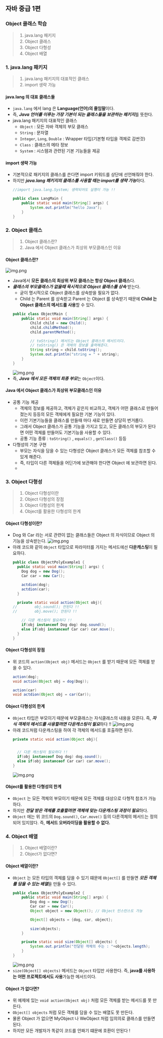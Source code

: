 ## 자바 중급 1편

### Object 클래스 학습
> 1. java.lang 패키지
> 2. Object 클래스
> 3. Object 다형성
> 4. Object 배열

### 1. java.lang 패키지
> 1. java.lang 패키지의 대표적인 클래스
> 2. import 생략 가능

#### java.lang 의 대표 클래스들
- `java.lang` 에서 lang 은 **Language(언어)의 줄임말**이다.
- 즉, ***Java 언어를 이루는 가장 기본이 되는 클래스들을 보관하는 패키지***를 뜻한다.
- java.lang 패키지의 대표적인 클래스
    - `Object` : 모든 자바 객체의 부모 클래스
    - `String` : 문자열
    - `Integer`, `Long`, `Double` : Wrapper 타입(기본형 타입을 객체로 감싼것)
    - `Class` : 클래스의 메타 정보
    - `System` : 시스템과 관련된 기본 기능들을 제공

#### import 생략 가능
- 기본적으로 패키지의 클래스를 쓴다면 import 키워드를 상단에 선언해줘야 한다.
- 하지만 ***java.lang 패키지의 클래스를 사용할 때는 import를 생략 가능***하다.
  ```java
  //import java.lang.System; 생략되어도 실행이 가능 !!
  
  public class LangMain {
      public static void main(String[] args) {
          System.out.println("hello Java");
      }
  }
  ```

### 2. Object 클래스
> 1. Object 클래스란?
> 2. Java 에서 Object 클래스가 최상위 부모클래스인 이유

#### Object 클래스란?
![img.png](../resources/images/chap01/img01.png)
- Java에서 **모든 클래스의 최상위 부모 클래스는 항상 Object 클래스**다.
- _**클래스의 부모클래스가 없을때 묵시적으로 Object 클래스를 상속**_ 받는다.
    - 굳이 명시적으로 Object 클래스를 상속받을 필요가 없다.
    - Child 는 Parent 를 상속받고 Parent 는 Object 를 상속받기 때문에 **Child 는 Object 클래스의 메서드를 사용**할 수 있다.
  ```java
  public class ObjectMain {
      public static void main(String[] args) {
          Child child = new Child();
          child.childMethod();
          child.parentMethod();
  
          // toString() 메서드는 Object 클래스의 메서드이다.
          // toString() 은 객체의 정보를 출력해준다.
          String string = child.toString();
          System.out.println("string = " + string);
      }
  }
  ```
  ![img.png](../resources/images/chap01/img02.png)
- 즉, ***Java 에서 모든 객체의 최종 부모***는 `Object`이다.

#### Java 에서 Object 클래스가 최상위 부모클래스인 이유
- 공통 기능 제공
    - 객체의 정보를 제공하고, 객체가 같은지 비교하고, 객체가 어떤 클래스로 만들어졌는지 등등의 모든 객체에게 필요한 기본 기능이 있다.
    - 이런 기본기능들을 클래스를 만들때 마다 새로 만들면 상당히 번거롭다.
    - 그래서 Object 클래스가 공통 기능을 가지고 있고, 모든 클래스의 부모가 된다면 어떤 객체를 만들어도 기본기능을 사용할 수 있다.
    - 공통 기능 종류 : `toString()` , `equals()` , `getClass()` 등등
- 다형성의 기본 구현
    - 부모는 자식을 담을 수 있는 다형성은 Object 클래스가 모든 객체를 참조할 수 있게 해준다.
    - 즉, 타입이 다른 객체들을 어딘가에 보관해야 한다면 Object 에 보관하면 된다.
    - 
### 3. Object 다형성
> 1. Object 다형성이란
> 2. Object 다형성의 장점
> 3. Object 다형성의 한계
> 4. Object를 활용한 다형성의 한계

#### Object 다형성이란?
- Dog 와 Car 라는 서로 관련이 없는 클래스들은 Object 의 자식이므로 Object 의 기능을 상속받는다.
![img.png](../resources/images/chap01/img03.png)
- 아래 코드와 같이 `Object` 타입으로 파라미터를 가지는 메서드에선 **다운캐스팅**이 필요하다.
  ```java
  public class ObjectPolyExample1 {
    public static void main(String[] args) {
      Dog dog = new Dog();
      Car car = new Car();
  
      actdion(dog);
      actdion(car);
    }
  
    private static void action(Object obj){
  //        obj.sound(); 안된다 !!
  //        obj.move(); 안된다 !!
  
      // 다운 캐스팅이 필요하다 !!
      if(obj instanceof Dog dog) dog.sound();
      else if(obj instanceof Car car) car.move();
    }
  }
  ```
#### Object 다형성의 장점
- 위 코드의 `action(Object obj)` 메서드는 `Object` 를 받기 때문에 모든 객체를 받을 수 있다.
  ```java
  action(dog);
  void action(Object obj = dog(Dog));
  
  action(car)
  void actdion(Object obj = car(Car));
  ```
#### Object 다형성의 한계
- `Object` 타입은 부모이기 때문에 부모클래스는 자식클래스의 내용을 모른다. 즉, ***자식 객체의 메서드를 사용할려면 다운캐스팅이 필요***하다 !!
![img.png](../resources/images/chap01/img04.png)
- 아래 코드처럼 다운캐스팅을 하여 각 객체의 메서드를 호출하면 된다.
  ```java
  private static void action(Object obj){


    // 다운 캐스팅이 필요하다 !!
    if(obj instanceof Dog dog) dog.sound();
    else if(obj instanceof Car car) car.move();
  }
  ```
  ![img.png](../resources/images/chap01/img05.png)
#### Object를 활용한 다형성의 한계
- `Object` 는 모든 객체의 부모이기 때문에 모든 객체를 대상으로 다형적 참조가 가능하다.
- 하지만 ***전달 받은 객체를 호출할려면 객체에 맞는 다운캐스팅 과정이 필요***하다.
- `Object` 에는 위 코드의 `Dog.sound()`, `Car.move()` 등의 다른객체의 메서드는 정의되어 있지않다. 즉, **메서드 오버라이딩을 활용할 수 없다.**

### 4. Object 배열
> 1. Object 배열이란?
> 2. Object가 없다면?

#### Object 배열이란?
- `Object` 는 모든 타입의 객체를 담을 수 있기 떄문에 `Object[]` 를 만들면 ***모든 객체를 담을 수 있는 배열***을 만들 수 있다.
  ```java
  public class ObjectPolyExample2 {
      public static void main(String[] args) {
          Dog dog = new Dog();
          Car car = new Car();
          Object object = new Object(); // Object 인스턴스도 가능
  
          Object[] objects = {dog, car, object};
          
          size(objects);
      }
  
      private static void size(Object[] objects) {
          System.out.println("전달된 객체의 수는 : "+objects.length);
      }
  }
  ```
  ![img.png](../resources/images/chap01/img06.png)
- `size(Object[] objects)` 메서드는 `Object` 타입만 사용한다. 즉, **java를 사용하는 어떤 프로젝트에서도 사용**가능한 메서드이다.

#### Object 가 없다면?
- 위 예제에 있는 `void action(Object obj)` 처럼 모든 객체를 받는 메서드를 못 만든다.
- `Object[] objects` 처럼 모든 객체를 담을 수 있는 배열도 못 만든다.
- 물론 Object 가 없으면 MyObject 나 WeObject 처럼 임의의로 클래스를 만들면 된다.
- 하지만 모든 개발자가 똑같이 코드를 안짜기 떄문에 호환이 안된다 !